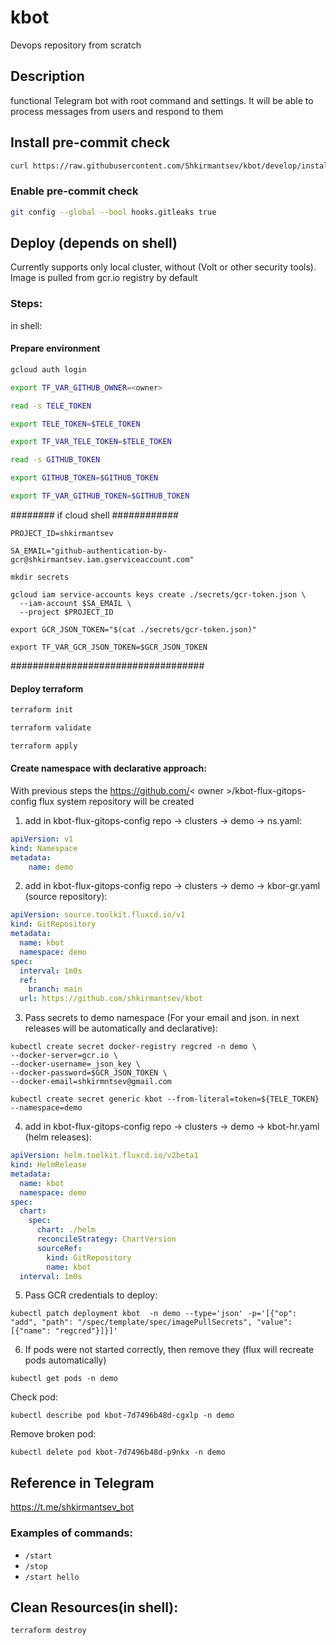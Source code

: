 # kbot
Devops repository from scratch

## Description

functional Telegram bot with root command and settings. It will be able to process messages from users and respond to them

## Install pre-commit check

```bash
curl https://raw.githubusercontent.com/Shkirmantsev/kbot/develop/install-local-hooks.sh | sh

```

### Enable pre-commit check
```bash
git config --global --bool hooks.gitleaks true
```


## Deploy (depends on shell)

Currently supports only local cluster, without (Volt or other security tools). Image is pulled from gcr.io registry by default

### Steps:

in shell:

#### Prepare environment
```bash
gcloud auth login
```

```bash
export TF_VAR_GITHUB_OWNER=<owner>
```

```bash
read -s TELE_TOKEN
```

```bash
export TELE_TOKEN=$TELE_TOKEN
```

```bash
export TF_VAR_TELE_TOKEN=$TELE_TOKEN
```

```bash
read -s GITHUB_TOKEN
```

```bash
export GITHUB_TOKEN=$GITHUB_TOKEN
```

```bash
export TF_VAR_GITHUB_TOKEN=$GITHUB_TOKEN
```

######## if cloud shell ############

```shell
PROJECT_ID=shkirmantsev
```

```shell
SA_EMAIL="github-authentication-by-gcr@shkirmantsev.iam.gserviceaccount.com"
```

``` shell
mkdir secrets
```

```shell
gcloud iam service-accounts keys create ./secrets/gcr-token.json \
  --iam-account $SA_EMAIL \
  --project $PROJECT_ID
```

```shell
export GCR_JSON_TOKEN="$(cat ./secrets/gcr-token.json)"
```
```shell
export TF_VAR_GCR_JSON_TOKEN=$GCR_JSON_TOKEN
```
###################################

#### Deploy terraform

```bash
terraform init
```

```bash
terraform validate
```

```bash
terraform apply
```

#### Create namespace with declarative approach:

With previous steps the https://github.com/< owner >/kbot-flux-gitops-config flux system repository will be created

1) add in kbot-flux-gitops-config repo -> clusters -> demo -> ns.yaml:
```yaml
apiVersion: v1
kind: Namespace
metadata:
    name: demo
```

2) add in kbot-flux-gitops-config repo -> clusters -> demo -> kbor-gr.yaml (source repository):
```yaml
apiVersion: source.toolkit.fluxcd.io/v1
kind: GitRepository
metadata:
  name: kbot
  namespace: demo
spec:
  interval: 1m0s
  ref:
    branch: main
  url: https://github.com/shkirmantsev/kbot
```

3) Pass secrets to demo namespace (For your email and json. in next releases will be automatically and declarative):

```shell
kubectl create secret docker-registry regcred -n demo \
--docker-server=gcr.io \
--docker-username=_json_key \
--docker-password=$GCR_JSON_TOKEN \
--docker-email=shkirmntsev@gmail.com
```

```shell
kubectl create secret generic kbot --from-literal=token=${TELE_TOKEN} --namespace=demo
```

4) add in kbot-flux-gitops-config repo -> clusters -> demo -> kbot-hr.yaml (helm releases):
```yaml
apiVersion: helm.toolkit.fluxcd.io/v2beta1
kind: HelmRelease
metadata:
  name: kbot
  namespace: demo
spec:
  chart:
    spec:
      chart: ./helm
      reconcileStrategy: ChartVersion
      sourceRef:
        kind: GitRepository
        name: kbot
  interval: 1m0s
```

5) Pass GCR credentials to deploy:

```shell
kubectl patch deployment kbot  -n demo --type='json' -p='[{"op": "add", "path": "/spec/template/spec/imagePullSecrets", "value":[{"name": "regcred"}]}]'
```

6) If pods were not started correctly, then remove they (flux will recreate pods automatically)

```shell
kubectl get pods -n demo
```

Check pod:
```shell
kubectl describe pod kbot-7d7496b48d-cgxlp -n demo
```

Remove broken pod:
```shell
kubectl delete pod kbot-7d7496b48d-p9nkx -n demo
```


## Reference in Telegram

https://t.me/shkirmantsev_bot

### Examples of commands:
- ```/start```
- ```/stop```
- ```/start hello```

## Clean Resources(in shell):

```shell
terraform destroy
```